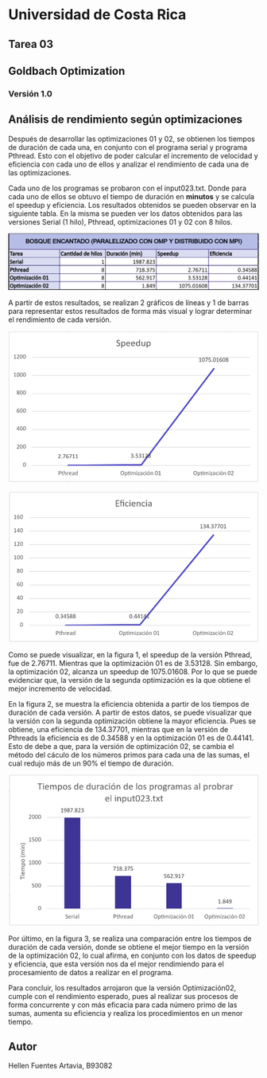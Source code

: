 # Universidad de Costa Rica
## Tarea 03
## Goldbach Optimization
### Versión 1.0

## Análisis de rendimiento según optimizaciones

Después de desarrollar las optimizaciones 01 y 02, se obtienen los tiempos de duración de cada una, en conjunto con el programa serial y programa Pthread. Esto con el objetivo de poder calcular el incremento de velocidad y eficiencia con cada uno de ellos y analizar el rendimiento de cada una de las optimizaciones.

Cada uno de los programas se probaron con el input023.txt. Donde para cada uno de ellos se obtuvo el tiempo de duración en **minutos** y se calcula el speedup y eficiencia. Los resultados obtenidos se pueden observar en la siguiente tabla. En la misma se pueden ver los datos obtenidos para las versiones Serial (1 hilo), Pthread, optimizaciones 01 y 02 con 8 hilos.

![](../img/Comp01.1.png)

A partir de estos resultados, se realizan 2 gráficos de líneas y 1 de barras para representar estos resultados de forma más visual y lograr determinar el rendimiento de cada versión.

![](../img/Comp01.2.png)


![](../img/Comp01.3.png)

Como se puede visualizar, en la figura 1, el speedup de la versión Pthread, fue de 2.76711. Mientras que la optimización 01 es de 3.53128. Sin embargo, la optimización 02, alcanza un speedup de 1075.01608. Por lo que se puede evidenciar que, la versión de la segunda optimización es la que obtiene el mejor incremento de velocidad.

En la figura 2, se muestra la eficiencia obtenida a partir de los tiempos de duración de cada versión. A partir de estos datos, se puede visualizar que la versión con la segunda optimización obtiene la mayor eficiencia. Pues se obtiene, una eficiencia de 134.37701, mientras que en la versión de Pthreads la eficiencia es de 0.34588 y en la optimización 01 es de 0.44141. Esto de debe a que, para la versión de optimización 02, se cambia el método del cáculo de los números primos para cada una de las sumas, el cual redujo más de un 90% el tiempo de duración.

![](../img/Comp01.4.png)

Por último, en la figura 3, se realiza una comparación entre los tiempos de duración de cada versión, donde se obtiene el mejor tiempo en la versión de la optimización 02, lo cual afirma, en conjunto con los datos de speedup y eficiencia, que esta versión nos da el mejor rendimiendo para el procesamiento de datos a realizar en el programa.

Para concluir, los resultados arrojaron que la versión Optimización02, cumple con el rendimiento esperado, pues al realizar sus procesos de forma concurrente y con más eficacia para cada número primo de las sumas, aumenta su eficiencia y realiza los procedimientos en un menor tiempo.

## Autor

Hellen Fuentes Artavia, B93082
